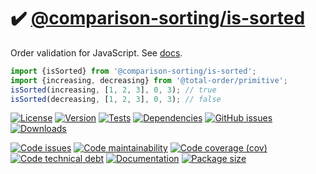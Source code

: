 :heavy_check_mark: [@comparison-sorting/is-sorted](https://comparison-sorting.github.io/is-sorted)
==

Order validation for JavaScript.
See [docs](https://comparison-sorting.github.io/is-sorted/index.html).

```js
import {isSorted} from '@comparison-sorting/is-sorted';
import {increasing, decreasing} from '@total-order/primitive';
isSorted(increasing, [1, 2, 3], 0, 3); // true
isSorted(decreasing, [1, 2, 3], 0, 3); // false
```

[![License](https://img.shields.io/github/license/comparison-sorting/is-sorted.svg)](https://raw.githubusercontent.com/comparison-sorting/is-sorted/main/LICENSE)
[![Version](https://img.shields.io/npm/v/@comparison-sorting/is-sorted.svg)](https://www.npmjs.org/package/@comparison-sorting/is-sorted)
[![Tests](https://img.shields.io/github/workflow/status/comparison-sorting/is-sorted/ci:test?event=push&label=tests)](https://github.com/comparison-sorting/is-sorted/actions/workflows/ci:test.yml?query=branch:main)
[![Dependencies](https://img.shields.io/librariesio/github/comparison-sorting/is-sorted.svg)](https://github.com/comparison-sorting/is-sorted/network/dependencies)
[![GitHub issues](https://img.shields.io/github/issues/comparison-sorting/is-sorted.svg)](https://github.com/comparison-sorting/is-sorted/issues)
[![Downloads](https://img.shields.io/npm/dm/@comparison-sorting/is-sorted.svg)](https://www.npmjs.org/package/@comparison-sorting/is-sorted)

[![Code issues](https://img.shields.io/codeclimate/issues/comparison-sorting/is-sorted.svg)](https://codeclimate.com/github/comparison-sorting/is-sorted/issues)
[![Code maintainability](https://img.shields.io/codeclimate/maintainability/comparison-sorting/is-sorted.svg)](https://codeclimate.com/github/comparison-sorting/is-sorted/trends/churn)
[![Code coverage (cov)](https://img.shields.io/codecov/c/gh/comparison-sorting/is-sorted/main.svg)](https://codecov.io/gh/comparison-sorting/is-sorted)
[![Code technical debt](https://img.shields.io/codeclimate/tech-debt/comparison-sorting/is-sorted.svg)](https://codeclimate.com/github/comparison-sorting/is-sorted/trends/technical_debt)
[![Documentation](https://comparison-sorting.github.io/is-sorted/badge.svg)](https://comparison-sorting.github.io/is-sorted/source.html)
[![Package size](https://img.shields.io/bundlephobia/minzip/@comparison-sorting/is-sorted)](https://bundlephobia.com/result?p=@comparison-sorting/is-sorted)
